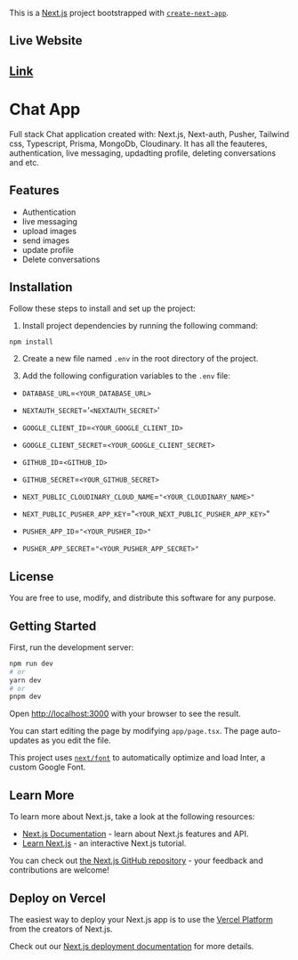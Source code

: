 This is a [Next.js](https://nextjs.org/) project bootstrapped with [`create-next-app`](https://github.com/vercel/next.js/tree/canary/packages/create-next-app).

## Live Website

## [Link](https://next-js-13-chat-app.vercel.app/)

# Chat App

Full stack Chat application created with: Next.js, Next-auth, Pusher, Tailwind css, Typescript, Prisma, MongoDb, Cloudinary. It has all the feauteres, authentication, live messaging, updadting profile, deleting conversations and etc.

## Features

- Authentication
- live messaging
- upload images
- send images
- update profile
- Delete conversations

## Installation

Follow these steps to install and set up the project:

1. Install project dependencies by running the following command:

`npm install`

2. Create a new file named `.env` in the root directory of the project.

3. Add the following configuration variables to the `.env` file:

- `DATABASE_URL`=`<YOUR_DATABASE_URL>`
- `NEXTAUTH_SECRET`='`<NEXTAUTH_SECRET>`'

- `GOOGLE_CLIENT_ID`=`<YOUR_GOOGLE_CLIENT_ID>`
- `GOOGLE_CLIENT_SECRET`=`<YOUR_GOOGLE_CLIENT_SECRET>`

- `GITHUB_ID`=`<GITHUB_ID>`
- `GITHUB_SECRET`=`<YOUR_GITHUB_SECRET>`

- `NEXT_PUBLIC_CLOUDINARY_CLOUD_NAME`=`"<YOUR_CLOUDINARY_NAME>"`

- `NEXT_PUBLIC_PUSHER_APP_KEY`="`<YOUR_NEXT_PUBLIC_PUSHER_APP_KEY>`"
- `PUSHER_APP_ID`=`"<YOUR_PUSHER_ID>"`
- `PUSHER_APP_SECRET`=`"<YOUR_PUSHER_APP_SECRET>"`

## License

You are free to use, modify, and distribute this software for any purpose.

## Getting Started

First, run the development server:

```bash
npm run dev
# or
yarn dev
# or
pnpm dev
```

Open [http://localhost:3000](http://localhost:3000) with your browser to see the result.

You can start editing the page by modifying `app/page.tsx`. The page auto-updates as you edit the file.

This project uses [`next/font`](https://nextjs.org/docs/basic-features/font-optimization) to automatically optimize and load Inter, a custom Google Font.

## Learn More

To learn more about Next.js, take a look at the following resources:

- [Next.js Documentation](https://nextjs.org/docs) - learn about Next.js features and API.
- [Learn Next.js](https://nextjs.org/learn) - an interactive Next.js tutorial.

You can check out [the Next.js GitHub repository](https://github.com/vercel/next.js/) - your feedback and contributions are welcome!

## Deploy on Vercel

The easiest way to deploy your Next.js app is to use the [Vercel Platform](https://vercel.com/new?utm_medium=default-template&filter=next.js&utm_source=create-next-app&utm_campaign=create-next-app-readme) from the creators of Next.js.

Check out our [Next.js deployment documentation](https://nextjs.org/docs/deployment) for more details.
